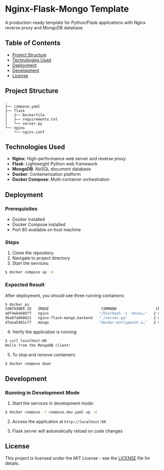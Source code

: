 # Nginx-Flask-Mongo Template

A production-ready template for Python/Flask applications with Nginx reverse proxy and MongoDB database.

## Table of Contents
- [Project Structure](#project-structure)
- [Technologies Used](#technologies-used)
- [Deployment](#deployment)
- [Development](#development)
- [License](#license)

## Project Structure

```
.
├── compose.yaml
├── flask
│   ├── Dockerfile
│   ├── requirements.txt
│   └── server.py
└── nginx
    └── nginx.conf
```

## Technologies Used

- **Nginx**: High-performance web server and reverse proxy
- **Flask**: Lightweight Python web framework
- **MongoDB**: NoSQL document database
- **Docker**: Containerization platform
- **Docker Compose**: Multi-container orchestration

## Deployment

### Prerequisites
- Docker installed
- Docker Compose installed
- Port 80 available on host machine

### Steps

1. Clone the repository
2. Navigate to project directory
3. Start the services:
```bash
$ docker compose up -d
```

### Expected Result

After deployment, you should see three running containers:
```bash
$ docker ps
CONTAINER ID   IMAGE                        COMMAND                  CREATED         STATUS         PORTS                  NAMES
a0f4ebe686ff   nginx                       "/bin/bash -c 'envsu…"   2 minutes ago   Up 2 minutes   0.0.0.0:80->80/tcp     nginx-flask-mongo_web_1
dba87a080821   nginx-flask-mongo_backend   "./server.py"            2 minutes ago   Up 2 minutes                          nginx-flask-mongo_backend_1
d7eea5481c77   mongo                       "docker-entrypoint.s…"   2 minutes ago   Up 2 minutes   27017/tcp              nginx-flask-mongo_mongo_1
```

4. Verify the application is running:
```bash
$ curl localhost:80
Hello from the MongoDB client!
```

5. To stop and remove containers:
```bash
$ docker compose down
```

## Development

### Running in Development Mode

1. Start the services in development mode:
```bash
$ docker compose -f compose.dev.yaml up -d
```

2. Access the application at `http://localhost:80`

3. Flask server will automatically reload on code changes

## License

This project is licensed under the MIT License - see the [LICENSE](LICENSE) file for details.

